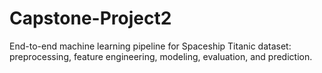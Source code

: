 # Capstone-Project2
End-to-end machine learning pipeline for Spaceship Titanic dataset: preprocessing, feature engineering, modeling, evaluation, and prediction.
